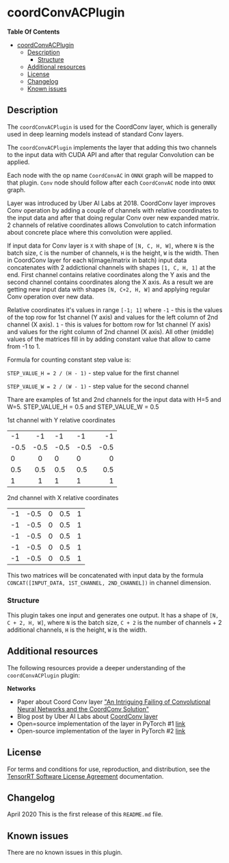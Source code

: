 # coordConvACPlugin

**Table Of Contents**
- [coordConvACPlugin](#coordconvacplugin)
  - [Description](#description)
    - [Structure](#structure)
  - [Additional resources](#additional-resources)
  - [License](#license)
  - [Changelog](#changelog)
  - [Known issues](#known-issues)

## Description

The `coordConvACPlugin` is used for the CoordConv layer, which is generally used in deep learning models instead of standard Conv layers. 

The `coordConvACPlugin` implements the layer that adding this two channels to the input data with CUDA API and after that regular Convolution can be applied.

Each node with the op name `CoordConvAC` in `ONNX` graph will be mapped to that plugin. `Conv` node should follow after each `CoordConvAC` node into `ONNX` graph. 

Layer was introduced by Uber AI Labs at 2018. CoordConv layer improves Conv operation by adding a couple of channels with relative coordinates to the input data and after that doing regular Conv over new expanded matrix. 2 channels of relative coordinates allows Convolution to catch information about concrete place where this convolution were applied.

If input data for Conv layer is `X` with shape of `[N, C, H, W]`, where `N` is the batch size, `C` is the number of channels, `H` is the height, `W` is the width. Then in CoordConv layer for each `N`(image/matrix in batch) input data concatenates with 2 addictional channels with shapes `[1, C, H, 1]` at the end. First channel contains relative coordinates along the Y axis and the second channel contains coordinates along the X axis. As a result we are getting new input data with shapes `[N, C+2, H, W]` and applying regular Conv operation over new data.

Relative coordinates it's values in range `[-1; 1]` where `-1` - this is the values of the top row for 1st channel (Y axis) and values for the left column of 2nd channel (X axis). `1` - this is values for bottom row for 1st channel (Y axis) and values for the right column of 2nd channel (X axis). All other (middle) values of the matrices fill in by adding constant value that allow to came from -1 to 1.

Formula for counting constant step value is:

`STEP_VALUE_H = 2 / (H - 1)` - step value for the first channel

`STEP_VALUE_W = 2 / (W - 1)` - step value for the second channel

Thare are examples of 1st and 2nd channels for the input data with H=5 and W=5. STEP_VALUE_H = 0.5 and STEP_VALUE_W = 0.5

1st channel with Y relative coordinates

| | | | | | 
| ------------- |:-------------:| -----|-------------| -----:|
| -1	| -1	| -1	| -1	| -1 |
| -0.5 | 	-0.5 | 	-0.5 | 	-0.5 | 	-0.5 | 
| 0 | 	0 | 	0 | 	0 | 	0 | 
| 0.5 | 	0.5 | 	0.5 | 	0.5 | 	0.5 | 
| 1 | 	1 | 	1 | 	1 | 	1 | 

2nd channel with X relative coordinates

|     |     |     |     |     | 
| ------------- |:-------------:| -----|-------------| -----:|
| -1	| -0.5	| 0	| 0.5	| 1 |
|  -1 | 	-0.5 | 	0 | 	0.5 | 	1 | 
|  -1 | 	-0.5 | 	0 | 	0.5 | 	1 | 
|  -1 | 	-0.5 | 	0 | 	0.5 | 	1 | 
|  -1 | 	-0.5 | 	0 | 	0.5 | 	1 | 

This two matrices will be concatenated with input data by the formula `CONCAT([INPUT_DATA, 1ST_CHANNEL, 2ND_CHANNEL])` in channel dimension.

  
### Structure

This plugin takes one input and generates one output. It has a shape of `[N, C + 2, H, W]`, where `N` is the batch size, `C + 2` is the number of channels + 2 additional channels, `H` is the height, `W` is the width. 

## Additional resources

The following resources provide a deeper understanding of the `coordConvACPlugin` plugin:

**Networks**  
- Paper about Coord Conv layer ["An Intriguing Failing of Convolutional Neural Networks and the CoordConv Solution"](https://arxiv.org/abs/1807.03247)    
- Blog post by Uber AI Labs about [CoordConv layer](https://eng.uber.com/coordconv/)
- Open=source implementation of the layer in PyTorch #1 [link](https://github.com/walsvid/CoordConv)
- Open-source implementation of the layer in PyTorch #2 [link](https://github.com/mkocabas/CoordConv-pytorch)

## License

For terms and conditions for use, reproduction, and distribution, see the [TensorRT Software License Agreement](https://docs.nvidia.com/deeplearning/sdk/tensorrt-sla/index.html) 
documentation.


## Changelog

April 2020
This is the first release of this `README.md` file.


## Known issues

There are no known issues in this plugin.
